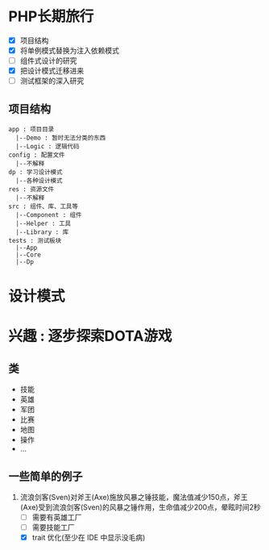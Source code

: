 # PHP长期旅行

- [x] 项目结构
- [x] 将单例模式替换为注入依赖模式
- [ ] 组件式设计的研究
- [x] 把设计模式迁移进来
- [ ] 测试框架的深入研究

## 项目结构
```
app : 项目目录
  |--Demo : 暂时无法分类的东西
  |--Logic : 逻辑代码
config : 配置文件
  |--不解释
dp : 学习设计模式
  |--各种设计模式
res : 资源文件
  |--不解释
src : 组件、库、工具等
  |--Component : 组件
  |--Helper : 工具
  |--Library : 库
tests : 测试板块
  |--App
  |--Core
  |--Dp
```

# 设计模式

# 兴趣 : 逐步探索DOTA游戏

## 类

- 技能
- 英雄
- 军团
- 比赛
- 地图
- 操作
- ...

## 一些简单的例子

1. 流浪剑客(Sven)对斧王(Axe)施放风暴之锤技能，魔法值减少150点，斧王(Axe)受到流浪剑客(Sven)的风暴之锤作用，生命值减少200点，晕眩时间2秒
    -[ ] 需要有英雄工厂
    -[ ] 需要技能工厂
    -[x] trait 优化(至少在 IDE 中显示没毛病)
